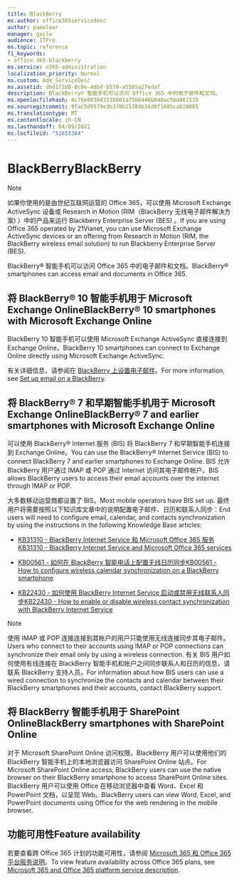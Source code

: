```yaml
---
title: BlackBerry
ms.author: office365servicedesc
author: pamelaar
manager: gailw
audience: ITPro
ms.topic: reference
f1_keywords:
- office-365-blackberry
ms.service: o365-administration
localization_priority: Normal
ms.custom: Adm_ServiceDesc
ms.assetid: d6d172d8-8c0e-4dbd-b570-a5585a27edaf
description: BlackBerry® 智能手机可以访问 Office 365 中的电子邮件和文档。
ms.openlocfilehash: 4c76e00364351b601a7566446b040ac5bd461535
ms.sourcegitcommit: 9fac5d9579e3b370b15384b36d0f1805cab20065
ms.translationtype: MT
ms.contentlocale: zh-CN
ms.lasthandoff: 04/09/2021
ms.locfileid: "51653384"
---
```

# <a name="blackberry"></a><span data-ttu-id="64996-103">BlackBerry</span><span class="sxs-lookup"><span data-stu-id="64996-103">BlackBerry</span></span>

> [!NOTE]
> <span data-ttu-id="64996-104">如果你使用的是由世纪互联网运营的 Office 365，可以使用 Microsoft Exchange ActiveSync 设备或 Research in Motion (RIM（BlackBerry 无线电子邮件解决方案) ）中的产品来运行 Blackberry Enterprise Server (BES) 。</span><span class="sxs-lookup"><span data-stu-id="64996-104">If you are using Office 365 operated by 21Vianet, you can use Microsoft Exchange ActiveSync devices or an offering from Research in Motion (RIM, the BlackBerry wireless email solution) to run Blackberry Enterprise Server (BES).</span></span> 
  
<span data-ttu-id="64996-105">BlackBerry® 智能手机可以访问 Office 365 中的电子邮件和文档。</span><span class="sxs-lookup"><span data-stu-id="64996-105">BlackBerry® smartphones can access email and documents in Office 365.</span></span>
  
## <a name="blackberry-10-smartphones-with-microsoft-exchange-online"></a><span data-ttu-id="64996-106">将 BlackBerry® 10 智能手机用于 Microsoft Exchange Online</span><span class="sxs-lookup"><span data-stu-id="64996-106">BlackBerry® 10 smartphones with Microsoft Exchange Online</span></span>

<span data-ttu-id="64996-107">BlackBerry 10 智能手机可以使用 Microsoft Exchange ActiveSync 直接连接到 Exchange Online。</span><span class="sxs-lookup"><span data-stu-id="64996-107">BlackBerry 10 smartphones can connect to Exchange Online directly using Microsoft Exchange ActiveSync.</span></span>
  
<span data-ttu-id="64996-108">有关详细信息，请参阅在 [BlackBerry 上设置电子邮件](https://go.microsoft.com/fwlink/?linkid=863394)。</span><span class="sxs-lookup"><span data-stu-id="64996-108">For more information, see [Set up email on a BlackBerry](https://go.microsoft.com/fwlink/?linkid=863394).</span></span>
  
## <a name="blackberry-7-and-earlier-smartphones-with-microsoft-exchange-online"></a><span data-ttu-id="64996-109">将 BlackBerry® 7 和早期智能手机用于 Microsoft Exchange Online</span><span class="sxs-lookup"><span data-stu-id="64996-109">BlackBerry® 7 and earlier smartphones with Microsoft Exchange Online</span></span>

<span data-ttu-id="64996-110">可以使用 BlackBerry® Internet 服务 (BIS) 将 BlackBerry 7 和早期智能手机连接到 Exchange Online。</span><span class="sxs-lookup"><span data-stu-id="64996-110">You can use the BlackBerry® Internet Service (BIS) to connect BlackBerry 7 and earlier smartphones to Exchange Online.</span></span> <span data-ttu-id="64996-111">BIS 允许 BlackBerry 用户通过 IMAP 或 POP 通过 Internet 访问其电子邮件帐户。</span><span class="sxs-lookup"><span data-stu-id="64996-111">BIS allows BlackBerry users to access their email accounts over the internet through IMAP or POP.</span></span>
  
<span data-ttu-id="64996-112">大多数移动运营商都设置了 BIS。</span><span class="sxs-lookup"><span data-stu-id="64996-112">Most mobile operators have BIS set up.</span></span> <span data-ttu-id="64996-113">最终用户将需要按照以下知识库文章中的说明配置电子邮件、日历和联系人同步：</span><span class="sxs-lookup"><span data-stu-id="64996-113">End users will need to configure email, calendar, and contacts synchronization by using the instructions in the following Knowledge Base articles:</span></span>
  
- [<span data-ttu-id="64996-114">KB31310 - BlackBerry Internet Service 和 Microsoft Office 365 服务</span><span class="sxs-lookup"><span data-stu-id="64996-114">KB31310 - BlackBerry Internet Service and Microsoft Office 365 services</span></span>](https://go.microsoft.com/fwlink/?LinkID=826158&amp;clcid=0x409)
    
- [<span data-ttu-id="64996-115">KB00561 - 如何在 BlackBerry 智能电话上配置无线日历同步</span><span class="sxs-lookup"><span data-stu-id="64996-115">KB00561 - How to configure wireless calendar synchronization on a BlackBerry smartphone</span></span>](https://go.microsoft.com/fwlink/?LinkID=826160&amp;clcid=0x409)
    
- [<span data-ttu-id="64996-116">KB22430 - 如何使用 BlackBerry Internet Service 启动或禁用无线联系人同步</span><span class="sxs-lookup"><span data-stu-id="64996-116">KB22430 - How to enable or disable wireless contact synchronization with BlackBerry Internet Service</span></span>](https://go.microsoft.com/fwlink/?LinkID=826161&amp;clcid=0x409)
    
> [!NOTE]
> <span data-ttu-id="64996-117">使用 IMAP 或 POP 连接连接到其帐户的用户只能使用无线连接同步其电子邮件。</span><span class="sxs-lookup"><span data-stu-id="64996-117">Users who connect to their accounts using IMAP or POP connections can synchronize their email only by using a wireless connection.</span></span> <span data-ttu-id="64996-118">有关 BIS 用户如何使用有线连接在 BlackBerry 智能手机和帐户之间同步联系人和日历的信息，请联系 BlackBerry 支持人员。</span><span class="sxs-lookup"><span data-stu-id="64996-118">For information about how BIS users can use a wired connection to synchronize the contacts and calendar between their BlackBerry smartphones and their accounts, contact BlackBerry support.</span></span> 
  
## <a name="blackberry-smartphones-with-sharepoint-online"></a><span data-ttu-id="64996-119">将 BlackBerry 智能手机用于 SharePoint Online</span><span class="sxs-lookup"><span data-stu-id="64996-119">BlackBerry smartphones with SharePoint Online</span></span>

<span data-ttu-id="64996-120">对于 Microsoft SharePoint Online 访问权限，BlackBerry 用户可以使用他们的 BlackBerry 智能手机上的本地浏览器访问 SharePoint Online 站点。</span><span class="sxs-lookup"><span data-stu-id="64996-120">For Microsoft SharePoint Online access, BlackBerry users can use the native browser on their BlackBerry smartphone to access SharePoint Online sites.</span></span> <span data-ttu-id="64996-121">BlackBerry 用户可以使用 Office 在移动浏览器中查看 Word、Excel 和 PowerPoint 文档，以呈现 Web。</span><span class="sxs-lookup"><span data-stu-id="64996-121">BlackBerry users can view Word, Excel, and PowerPoint documents using Office for the web rendering in the mobile browser.</span></span>
  
## <a name="feature-availability"></a><span data-ttu-id="64996-122">功能可用性</span><span class="sxs-lookup"><span data-stu-id="64996-122">Feature availability</span></span>

<span data-ttu-id="64996-123">若要查看跨 Office 365 计划的功能可用性，请参阅 [Microsoft 365 和 Office 365 平台服务说明](office-365-platform-service-description.md)。</span><span class="sxs-lookup"><span data-stu-id="64996-123">To view feature availability across Office 365 plans, see [Microsoft 365 and Office 365 platform service description](office-365-platform-service-description.md).</span></span>
  